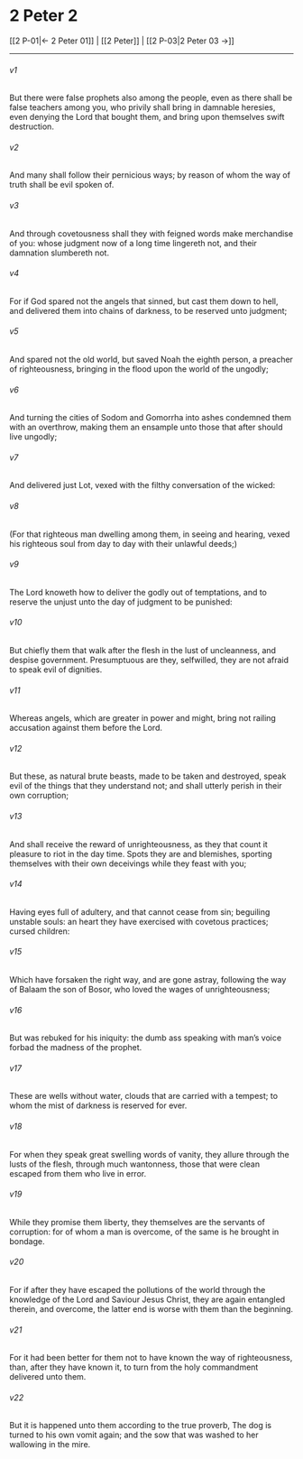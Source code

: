 # 2 Peter 2

[[2 P-01|← 2 Peter 01]] | [[2 Peter]] | [[2 P-03|2 Peter 03 →]]
***

###### v1
But there were false prophets also among the people, even as there shall be false teachers among you, who privily shall bring in damnable heresies, even denying the Lord that bought them, and bring upon themselves swift destruction.
###### v2
And many shall follow their pernicious ways; by reason of whom the way of truth shall be evil spoken of.
###### v3
And through covetousness shall they with feigned words make merchandise of you: whose judgment now of a long time lingereth not, and their damnation slumbereth not.
###### v4
For if God spared not the angels that sinned, but cast them down to hell, and delivered them into chains of darkness, to be reserved unto judgment;
###### v5
And spared not the old world, but saved Noah the eighth person, a preacher of righteousness, bringing in the flood upon the world of the ungodly;
###### v6
And turning the cities of Sodom and Gomorrha into ashes condemned them with an overthrow, making them an ensample unto those that after should live ungodly;
###### v7
And delivered just Lot, vexed with the filthy conversation of the wicked:
###### v8
(For that righteous man dwelling among them, in seeing and hearing, vexed his righteous soul from day to day with their unlawful deeds;)
###### v9
The Lord knoweth how to deliver the godly out of temptations, and to reserve the unjust unto the day of judgment to be punished:
###### v10
But chiefly them that walk after the flesh in the lust of uncleanness, and despise government. Presumptuous are they, selfwilled, they are not afraid to speak evil of dignities.
###### v11
Whereas angels, which are greater in power and might, bring not railing accusation against them before the Lord.
###### v12
But these, as natural brute beasts, made to be taken and destroyed, speak evil of the things that they understand not; and shall utterly perish in their own corruption;
###### v13
And shall receive the reward of unrighteousness, as they that count it pleasure to riot in the day time. Spots they are and blemishes, sporting themselves with their own deceivings while they feast with you;
###### v14
Having eyes full of adultery, and that cannot cease from sin; beguiling unstable souls: an heart they have exercised with covetous practices; cursed children:
###### v15
Which have forsaken the right way, and are gone astray, following the way of Balaam the son of Bosor, who loved the wages of unrighteousness;
###### v16
But was rebuked for his iniquity: the dumb ass speaking with man’s voice forbad the madness of the prophet.
###### v17
These are wells without water, clouds that are carried with a tempest; to whom the mist of darkness is reserved for ever.
###### v18
For when they speak great swelling words of vanity, they allure through the lusts of the flesh, through much wantonness, those that were clean escaped from them who live in error.
###### v19
While they promise them liberty, they themselves are the servants of corruption: for of whom a man is overcome, of the same is he brought in bondage.
###### v20
For if after they have escaped the pollutions of the world through the knowledge of the Lord and Saviour Jesus Christ, they are again entangled therein, and overcome, the latter end is worse with them than the beginning.
###### v21
For it had been better for them not to have known the way of righteousness, than, after they have known it, to turn from the holy commandment delivered unto them.
###### v22
But it is happened unto them according to the true proverb, The dog is turned to his own vomit again; and the sow that was washed to her wallowing in the mire. 
